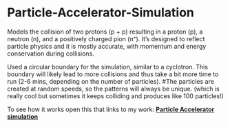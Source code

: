 # Particle-Accelerator-Simulation
Models the collision of two protons (p + p) resulting in a proton (p), a neutron (n), and a positively charged pion (π⁺). It’s designed to reflect particle physics and it is mostly accurate, with momentum and energy conservation during collisions.

Used a circular boundary for the simulation, similar to a cyclotron. This boundary will likely lead to more collisions and thus take a bit more time to run (2-6 mins, depending on the number of particles).
#The particles are created at random speeds, so the patterns will always be unique. (which is really cool but sometimes it keeps colliding and produces like 100 particles!)

To see how it works open this that links to my work:
**[Particle Accelerator simulation](https://colab.research.google.com/drive/1qWvhOPAB6fdfmvo2OA1xGDwk-BUsavbl?usp=sharing)**
